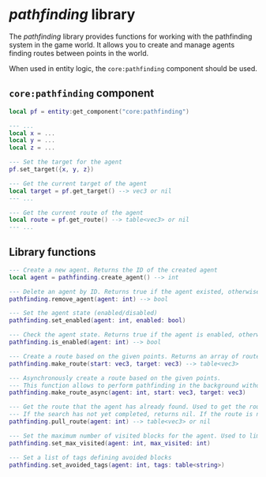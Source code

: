 # *pathfinding* library

The *pathfinding* library provides functions for working with the pathfinding system in the game world. It allows you to create and manage agents finding routes between points in the world.

When used in entity logic, the `core:pathfinding` component should be used.

## `core:pathfinding` component

```lua
local pf = entity:get_component("core:pathfinding")

--- ...
local x = ...
local y = ...
local z = ...

--- Set the target for the agent
pf.set_target({x, y, z})

--- Get the current target of the agent
local target = pf.get_target() --> vec3 or nil
--- ...

--- Get the current route of the agent
local route = pf.get_route() --> table<vec3> or nil
--- ...
```

## Library functions

```lua
--- Create a new agent. Returns the ID of the created agent
local agent = pathfinding.create_agent() --> int

--- Delete an agent by ID. Returns true if the agent existed, otherwise false
pathfinding.remove_agent(agent: int) --> bool

--- Set the agent state (enabled/disabled)
pathfinding.set_enabled(agent: int, enabled: bool)

--- Check the agent state. Returns true if the agent is enabled, otherwise false
pathfinding.is_enabled(agent: int) --> bool

--- Create a route based on the given points. Returns an array of route points
pathfinding.make_route(start: vec3, target: vec3) --> table<vec3>

--- Asynchronously create a route based on the given points.
--- This function allows to perform pathfinding in the background without blocking the main thread of execution
pathfinding.make_route_async(agent: int, start: vec3, target: vec3)

--- Get the route that the agent has already found. Used to get the route after an asynchronous search.
--- If the search has not yet completed, returns nil. If the route is not found, returns an empty table.
pathfinding.pull_route(agent: int) --> table<vec3> or nil

--- Set the maximum number of visited blocks for the agent. Used to limit the amount of work of the pathfinding algorithm.
pathfinding.set_max_visited(agent: int, max_visited: int)

--- Set a list of tags defining avoided blocks
pathfinding.set_avoided_tags(agent: int, tags: table<string>)
```
